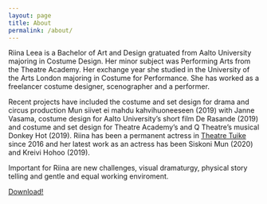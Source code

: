 ```yaml
---
layout: page
title: About
permalink: /about/
---
```


Riina Leea is a Bachelor of Art and Design gratuated from Aalto University majoring in Costume Design. Her
minor subject was Performing Arts from the Theatre Academy. Her exchange year she studied in the University of
the Arts London majoring in Costume for Performance. She has worked as a freelancer costume designer, scenographer and a performer.

Recent projects have included the costume and set design for drama and circus production Mun siivet ei mahdu
kahvihuoneeseen (2019) with Janne Vasama, costume design for Aalto University’s short film De Rasande (2019)
and costume and set design for Theatre Academy’s and Q Theatre’s musical Donkey Hot (2019). Riina has been a permanent actress in [Theatre Tuike](http://www.teatterituike.fi/portfolio/items/riina-nieminen/) since 2016 and her latest work as an actress has been Siskoni Mun (2020) and Kreivi Hohoo (2019).

Important for Riina are new challenges, visual dramaturgy, physical story telling and gentle and equal working enviroment.

<a href="2020cvnieminen.pdf">Download!</a>



